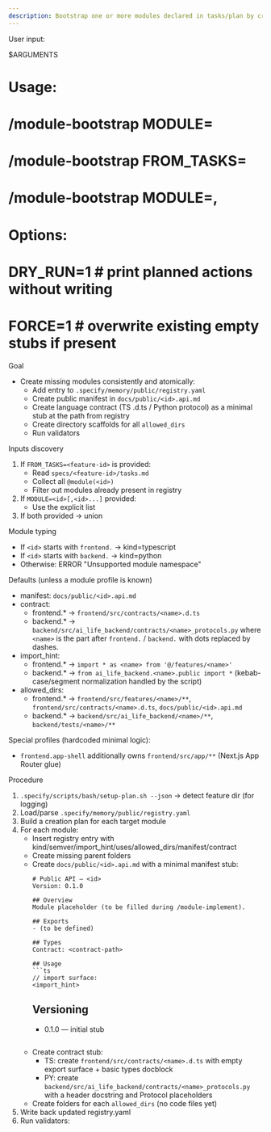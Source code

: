 ```yaml
---
description: Bootstrap one or more modules declared in tasks/plan by creating registry entries, public manifests, contracts and folder scaffolds. Validates docs-as-code gates.
---
```


User input:

$ARGUMENTS
# Usage:
#   /module-bootstrap MODULE=<id>
#   /module-bootstrap FROM_TASKS=<feature-id>
#   /module-bootstrap MODULE=<id1>,<id2>
# Options:
#   DRY_RUN=1   # print planned actions without writing
#   FORCE=1     # overwrite existing empty stubs if present

Goal
- Create missing modules consistently and atomically:
  * Add entry to `.specify/memory/public/registry.yaml`
  * Create public manifest in `docs/public/<id>.api.md`
  * Create language contract (TS .d.ts / Python protocol) as a minimal stub at the path from registry
  * Create directory scaffolds for all `allowed_dirs`
  * Run validators

Inputs discovery
1) If `FROM_TASKS=<feature-id>` is provided:
   - Read `specs/<feature-id>/tasks.md`
   - Collect all `@module(<id>)`
   - Filter out modules already present in registry
2) If `MODULE=<id>[,<id>...]` provided:
   - Use the explicit list
3) If both provided → union

Module typing
- If `<id>` starts with `frontend.` → kind=typescript
- If `<id>` starts with `backend.` → kind=python
- Otherwise: ERROR "Unsupported module namespace"

Defaults (unless a module profile is known)
- manifest: `docs/public/<id>.api.md`
- contract:
  * frontend.* → `frontend/src/contracts/<name>.d.ts`
  * backend.*  → `backend/src/ai_life_backend/contracts/<name>_protocols.py`
  where `<name>` is the part after `frontend.` / `backend.` with dots replaced by dashes.
- import_hint:
  * frontend.* → `import * as <name> from '@/features/<name>'`
  * backend.*  → `from ai_life_backend.<name>.public import *`
  (kebab-case/segment normalization handled by the script)
- allowed_dirs:
  * frontend.* → `frontend/src/features/<name>/**`, `frontend/src/contracts/<name>.d.ts`, `docs/public/<id>.api.md`
  * backend.*  → `backend/src/ai_life_backend/<name>/**`, `backend/tests/<name>/**`

Special profiles (hardcoded minimal logic):
- `frontend.app-shell` additionally owns `frontend/src/app/**` (Next.js App Router glue)

Procedure
1) `.specify/scripts/bash/setup-plan.sh --json` → detect feature dir (for logging)
2) Load/parse `.specify/memory/public/registry.yaml`
3) Build a creation plan for each target module
4) For each module:
   - Insert registry entry with kind/semver/import_hint/uses/allowed_dirs/manifest/contract
   - Create missing parent folders
   - Create `docs/public/<id>.api.md` with a minimal manifest stub:
     ```
     # Public API — <id>
     Version: 0.1.0

     ## Overview
     Module placeholder (to be filled during /module-implement).

     ## Exports
     - (to be defined)

     ## Types
     Contract: <contract-path>

     ## Usage
     ```ts
     // import surface:
     <import_hint>
     ```
     ## Versioning
     - 0.1.0 — initial stub
     ```
   - Create contract stub:
     * TS: create `frontend/src/contracts/<name>.d.ts` with empty export surface + basic types docblock
     * PY: create `backend/src/ai_life_backend/contracts/<name>_protocols.py` with a header docstring and Protocol placeholders
   - Create folders for each `allowed_dirs` (no code files yet)
5) Write back updated registry.yaml
6) Run validators:
